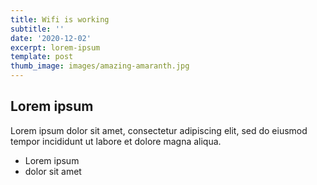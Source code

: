 ```yaml
---
title: Wifi is working
subtitle: ''
date: '2020-12-02'
excerpt: lorem-ipsum
template: post
thumb_image: images/amazing-amaranth.jpg
---
```

## Lorem ipsum
Lorem ipsum dolor sit amet, consectetur adipiscing elit, sed do eiusmod tempor incididunt ut labore et dolore magna aliqua.
- Lorem ipsum
- dolor sit amet